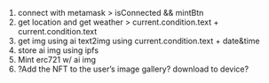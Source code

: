 1. connect with metamask > isConnected && mintBtn
2. get location and get weather > current.condition.text + current.condition.text
3. get img using ai text2img using current.condition.text + date&time
4. store ai img using ipfs
5. Mint erc721 w/ ai img
6. ?Add the NFT to the user’s image gallery? download to device?
